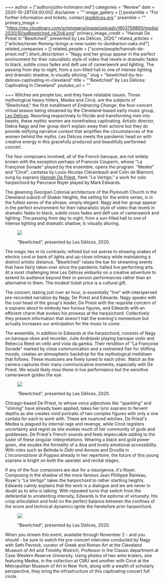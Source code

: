 +++
author = ["authors/john-hohmann.md"]
categories = "Review"
date = 2020-10-28T04:00:00Z
disclaimer = ""
image_gallery = []
postamble = "For further information and tickets, contact[ lesdelices.org](https://www.lesdelices.org/event/bewitched/)."
preamble = ""
primary_image = "https://res.cloudinary.com/schmopera/image/upload/v1603756860/media/2020/10/sqBewitched_nk2ly6.png"
primary_image_credit = "Hannah De Priest in \"Bewitched\", presented by Les Délices, 2020."
related_articles = ["articles/renee-fleming-brings-a-new-luster-to-dumbarton-oaks.md"]
related_companies = []
related_people = ["scene/people/hannah-de-priest.md"]
short_description = "Nagy and her group appear in the perfect environment for their naturalistic style of video that revels in dramatic fades to black, subtle cross fades and deft use of camerawork and lighting. The passing from day to night, from a sun-filled hall to one of intense lighting and dramatic shadow, is visually alluring."
slug = "bewitched-by-les-delices-captivating-in-cleveland"
title = "\"Bewitched\" by Les Délices: Captivating in Cleveland"
youtube_url = ""

+++
Witches are people too, and they have relatable issues. Those mythological heavy hitters, Medea and Circé, are the subjects of "Bewitched," the first installment of _Embracing Change_, the four-concert virtual season being streamed by the Cleveland-based early music group, [Les Délices](https://www.lesdelices.org/event/bewitched/). Resorting respectively to filicide and transforming men into beasts, these mythic women are nonetheless captivating. Artistic director, Debra Nagy and her group don’t explain away their actions but they do provide edifying narrative context that amplifies the circumstances of the women behind the myths. Les Délices meets the pandemic head on with creative energy in this gracefully produced and beautifully performed concert.

The four composers involved, all of the French baroque, are not widely known with the exception perhaps of Francois Couperin, whose "La Françoise Sonade" played by the ensemble, opens the program. "Medée" and "Circé", cantatas by Louis-Nicolas Clérambault and Colin de Blamont, sung by soprano [Hannah De Priest](/authors/hannah-de-priest/), flank "Le Vertigo," a work for solo harpsichord by Pancrace Royer played by Mark Edwards.

The gleaming Georgian Colonial architecture of the Plymouth Church in the Cleveland suburb of Shaker Heights, the setting for the entire series, is in the fullest sense of the phrase, simply elegant. Nagy and her group appear in the perfect environment for their naturalistic style of video that revels in dramatic fades to black, subtle cross fades and deft use of camerawork and lighting. The passing from day to night, from a sun-filled hall to one of intense lighting and dramatic shadow, is visually alluring.

<figure data-type="image">

![](https://res.cloudinary.com/schmopera/image/upload/v1603821410/media/2020/10/Bewitched-2_qultjx.png)

<figcaption>"Bewitched", presented by Les Délices, 2020.</figcaption>

</figure>

The magic lies in its contrasts; refined but not averse to showing snakes of electric cord or bank of lights and up-close intimacy while maintaining a distinct artistic distance. "Bewitched" raises the bar for streaming events that have fairly taken over since the pandemic halted live performing arts. At a most challenging time Les Délices embarks on a creative adventure to extend its audience beyond their in-person performances rather than an alternative to them. The modest ticket price is a cultural gift.

The concert, lasting just over an hour, is essentially "live" with interspersed pre-recorded narration by Nagy, De Priest and Edwards. Nagy speaks with the cool head of the group's leader, De Priest with the requisite concern of a soprano about to embody two furious figures, and Edwards with an efficient charm that evokes his prowess at the harpsichord. Collectively they present information that doesn't halt the evening's momentum but actually increases our anticipation for the music to come.

The ensemble, in addition to Edwards at the harpsichord, consists of Nagy on baroque oboe and recorder, Julie Andrijeski playing baroque violin and Rebecca Reed on cello and viola da gamba. Their rendition of "La Françoise Sonade" marked by close communication and a restrained flair for shifting moods, creates an atmospheric backdrop for the mythological meltdown that follows. These musicians are finely tuned to each other. Watch as the camera captures their many communicative moments, especially with De Priest. We would likely miss these in live performance but the sensitive camerawork guides the eye.

<figure data-type="image">

![](https://res.cloudinary.com/schmopera/image/upload/v1603821421/media/2020/10/Bewitched-3_iqzncf.png)

<figcaption>"Bewitched", presented by Les Délices, 2020.</figcaption>

</figure>

Chicago-based De Priest, to whose voice adjectives like "sparkling" and "shining" have already been applied, takes her lyric soprano to fervent depths as she creates vivid portraits of two complex figures with only a one cantata for each to work with. These are nuanced witches. De Priest's Medea is plagued by internal rage and revenge, while Circé registers uncertainty and regret as she evokes much of her community of gods and goddesses. De Priest's French sounds and feels impeccable adding to the luster of these singular interpretations. Wearing a black and gold power gown, she exudes the formality of a diva and lovely emotional accessibility. With roles such as Belinda in _Dido and Aeneas_ and Drusilla in _L'incoronazione di Poppea_ already in her repertoire, the future of this young soprano is bright on both the operatic and recital stages.

If any of the four composers are due for a resurgence, it's Royer. Composing in the shadow of the more famous Jean Phillippe Rameau, Royer's "Le Vertigo" takes the harpsichord to rather startling heights. Edwards calmly explains that the work is a dialogue and we are never in doubt as to who is talking. With repeated turns that switch from the deferential to unrelenting intensity, Edwards is the epitome of virtuosity. His crisp articulation and hold on the perfect balance between the confines of the score and technical dynamics ignite the heretofore prim harpsichord.

<figure data-type="image">

![](https://res.cloudinary.com/schmopera/image/upload/v1603821432/media/2020/10/Bewitched-4_e0nyag.png)

<figcaption>"Bewitched", presented by Les Délices, 2020.</figcaption>

</figure>

When you stream this event, available through November 2 - and you should - be sure to watch the pre-concert interview conducted by Nagy with Seth Pevnick, curator of Greek and Roman Art at the Cleveland Museum of Art and Timothy Wutrich, Professor in the Classic department at Case Western Reserve University. Using photos of two wine kraters, one featuring Medea, in the collection at CMU and another with Circé at the Metropolitan Museum of Art in New York, along with a wealth of scholarly perspective, they bring the infrastructure of this captivating concert full circle.
